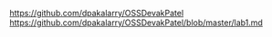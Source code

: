 https://github.com/dpakalarry/OSSDevakPatel
https://github.com/dpakalarry/OSSDevakPatel/blob/master/lab1.md
